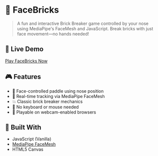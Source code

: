 # 🧱 FaceBricks

> A fun and interactive Brick Breaker game controlled by your nose using MediaPipe's FaceMesh and JavaScript. Break bricks with just face movement—no hands needed!

## 🔗 Live Demo

[Play FaceBricks Now](https://niravpatel2008.github.io/facebricks/)

## 🎮 Features

- 🧠 Face-controlled paddle using nose position
- 🎯 Real-time tracking via MediaPipe FaceMesh
- 💥 Classic brick breaker mechanics
- 🚫 No keyboard or mouse needed
- 📱 Playable on webcam-enabled browsers

## 🧰 Built With

- JavaScript (Vanilla)
- [MediaPipe FaceMesh](https://google.github.io/mediapipe/solutions/face_mesh.html)
- HTML5 Canvas
